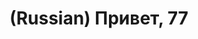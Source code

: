 ---
layout: default
category: mega
lang: en
title: (Russian) Привет, 77
slug: beautyandthebeast
tags: fun stuff 
postid: 101
translated: no
---
